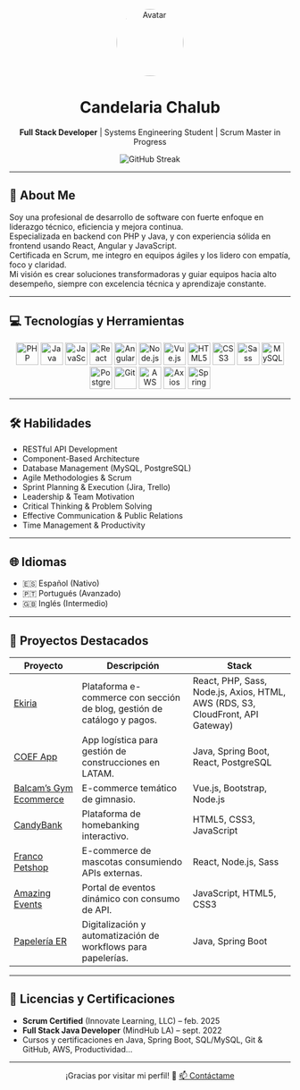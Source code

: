 <!-- Header -->
<p align="center">
  <a href="https://github.com/CandelariaChalub">
    <img src="https://github.com/CandelariaChalub.png" width="120" alt="Avatar" style="border-radius:50%;">
  </a>
  <h1 align="center">Candelaria Chalub</h1>
  <p align="center">
    <strong>Full Stack Developer</strong> | Systems Engineering Student | Scrum Master in Progress
  </p>
</p>

<!-- Stats -->
<p align="center">
  <img src="https://github-readme-streak-stats.herokuapp.com/?user=CandelariaChalub&theme=dark" alt="GitHub Streak" />
</p>

---

## 📝 About Me

Soy una profesional de desarrollo de software con fuerte enfoque en liderazgo técnico, eficiencia y mejora continua.  
Especializada en backend con PHP y Java, y con experiencia sólida en frontend usando React, Angular y JavaScript.  
Certificada en Scrum, me integro en equipos ágiles y los lidero con empatía, foco y claridad.  
Mi visión es crear soluciones transformadoras y guiar equipos hacia alto desempeño, siempre con excelencia técnica y aprendizaje constante.

---

## 💻 Tecnologías y Herramientas

<div align="center">
  <img src="https://cdn.jsdelivr.net/gh/devicons/devicon/icons/php/php-original.svg" title="PHP" width="40" height="40"/>
  <img src="https://cdn.jsdelivr.net/gh/devicons/devicon/icons/java/java-original.svg" title="Java" width="40" height="40"/>
  <img src="https://cdn.jsdelivr.net/gh/devicons/devicon/icons/javascript/javascript-original.svg" title="JavaScript" width="40" height="40"/>
  <img src="https://cdn.jsdelivr.net/gh/devicons/devicon/icons/react/react-original.svg" title="React" width="40" height="40"/>
  <img src="https://cdn.jsdelivr.net/gh/devicons/devicon/icons/angularjs/angularjs-plain.svg" title="Angular" width="40" height="40"/>
  <img src="https://cdn.jsdelivr.net/gh/devicons/devicon/icons/nodejs/nodejs-original.svg" title="Node.js" width="40" height="40"/>
  <img src="https://cdn.jsdelivr.net/gh/devicons/devicon/icons/vuejs/vuejs-original.svg" title="Vue.js" width="40" height="40"/>
  <img src="https://cdn.jsdelivr.net/gh/devicons/devicon/icons/html5/html5-original.svg" title="HTML5" width="40" height="40"/>
  <img src="https://cdn.jsdelivr.net/gh/devicons/devicon/icons/css3/css3-original.svg" title="CSS3" width="40" height="40"/>
  <img src="https://cdn.jsdelivr.net/gh/devicons/devicon/icons/sass/sass-original.svg" title="Sass" width="40" height="40"/>
  <img src="https://cdn.jsdelivr.net/gh/devicons/devicon/icons/mysql/mysql-original.svg" title="MySQL" width="40" height="40"/>
  <img src="https://cdn.jsdelivr.net/gh/devicons/devicon/icons/postgresql/postgresql-original.svg" title="PostgreSQL" width="40" height="40"/>
  <img src="https://cdn.jsdelivr.net/gh/devicons/devicon/icons/git/git-original.svg" title="Git" width="40" height="40"/>
<!-- AWS -->
<img
  src="https://raw.githubusercontent.com/simple-icons/simple-icons/develop/icons/amazonaws.svg"
  title="AWS"
  alt="AWS"
  width="40"
  height="40"
/>
  <img src="https://cdn.simpleicons.org/axios/white" title="Axios" alt="Axios" width="40" height="40"/>



  <img src="https://cdn.jsdelivr.net/gh/devicons/devicon/icons/spring/spring-original.svg" title="Spring Boot" width="40" height="40"/>
</div>

---

## 🛠️ Habilidades

- RESTful API Development  
- Component-Based Architecture  
- Database Management (MySQL, PostgreSQL)  
- Agile Methodologies & Scrum  
- Sprint Planning & Execution (Jira, Trello)  
- Leadership & Team Motivation  
- Critical Thinking & Problem Solving  
- Effective Communication & Public Relations  
- Time Management & Productivity  

---

## 🌐 Idiomas

- 🇪🇸 Español (Nativo)  
- 🇵🇹 Portugués (Avanzado)  
- 🇬🇧 Inglés (Intermedio)  

---

## 🚀 Proyectos Destacados

| Proyecto                         | Descripción                                                                 | Stack                                              |
|----------------------------------|-----------------------------------------------------------------------------|----------------------------------------------------|
| [Ekiria](https://github.com/CandelariaChalub/ekiria)             | Plataforma e-commerce con sección de blog, gestión de catálogo y pagos.      | React, PHP, Sass, Node.js, Axios, HTML, AWS (RDS, S3, CloudFront, API Gateway) |
| [COEF App](https://coefdigital.com/)         | App logística para gestión de construcciones en LATAM.                      | Java, Spring Boot, React, PostgreSQL               |
| [Balcam’s Gym Ecommerce](https://github.com/CandelariaChalub/Balcam-sGymEcommerce) | E-commerce temático de gimnasio.                                            | Vue.js, Bootstrap, Node.js                         |
| [CandyBank](https://github.com/CandelariaChalub/CandyBank)       | Plataforma de homebanking interactivo.                                      | HTML5, CSS3, JavaScript                            |
| [Franco Petshop](https://github.com/CandelariaChalub/Franco-Petshop)    | E-commerce de mascotas consumiendo APIs externas.                            | React, Node.js, Sass                               |
| [Amazing Events](https://github.com/CandelariaChalub/Amazing-Events)    | Portal de eventos dinámico con consumo de API.                               | JavaScript, HTML5, CSS3                            |
| [Papelería ER](https://github.com/CandelariaChalub/papeleria-er) | Digitalización y automatización de workflows para papelerías.               | Java, Spring Boot                                  |

---

## 📄 Licencias y Certificaciones

- **Scrum Certified** (Innovate Learning, LLC) – feb. 2025  
- **Full Stack Java Developer** (MindHub LA) – sept. 2022  
- Cursos y certificaciones en Java, Spring Boot, SQL/MySQL, Git & GitHub, AWS, Productividad…  

---

<p align="center">
  ¡Gracias por visitar mi perfil! 🚀  
  <a href="mailto:candelariachalub@gmail.com">📫 Contáctame</a>
</p>
